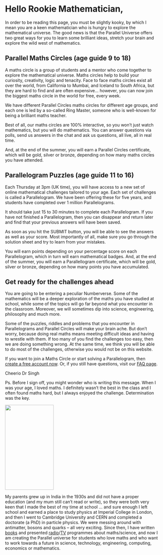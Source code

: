 # Hello Rookie Mathematician,

In order to be reading this page, you must be slightly kooky, by which I mean you are a keen mathematician who is hungry to explore the mathematical universe. The good news is that the Parallel Universe offers two great ways for you to learn some brilliant ideas, stretch your brain and explore the wild west of mathematics.

## Parallel Maths Circles (age guide 9 to 18)

A maths circle is a group of students and a mentor who come together to explore the mathematical universe. Maths circles help to build your curiosity, creativity, logic and tenacity. Face to face maths circles exist all over the world, from California to Mumbai, and Iceland to South Africa, but they are hard to find and are often expensive... however, you can now join the biggest maths circle in the world for free, every week.

We have different Parallel Circles maths circles for different age groups, and each one is led by a so-called Ring Master, someone who is well-known for being a brilliant maths teacher.

Best of all, our maths circles are 100% interactive, so you won’t just watch mathematics, but you will do mathematics. You can answer questions via polls, send us answers in the chat and ask us questions, all live, all in real time.

And, at the end of the summer, you will earn a Parallel Circles certificate, which will be gold, silver or bronze, depending on how many maths circles you have attended.

## Parallelogram Puzzles (age guide 11 to 16)

Each Thursday at 3pm (UK time), you will have access to a new set of online mathematical challenges tailored to your age. Each set of challenges is called a Parallelogram. We have been offering these for five years, and students have completed over 1 million Parallelograms.

It should take just 15 to 30 minutes to complete each Parallelogram. If you have not finished a Parallelogram, then you can disappear and return later and find that your previous answers will have been saved.

As soon as you hit the SUBMIT button, you will be able to see the answers as well as your score. Most importantly of all, make sure you go through the solution sheet and try to learn from your mistakes.

You will earn points depending on your percentage score on each Parallelogram, which in turn will earn mathematical badges. And, at the end of the summer, you will earn a Parallellogram certificate, which will be gold, silver or bronze, depending on how many points you have accumulated.

## Get ready for the challenges ahead

You are going to be entering a peculiar Numberverse. Some of the mathematics will be a deeper exploration of the maths you have studied at school, while some of the topics will go far beyond what you encounter in the classroom. Moreover, we will sometimes dip into science, engineering, philosophy and much more.

Some of the puzzles, riddles and problems that you encounter in Parallelograms and Parallel Circles will make your brain ache. But don’t worry, because doing real maths means meeting difficult ideas and having to wrestle with them. If too many of you find the challenges too easy, then we are doing something wrong. At the same time, we think you will be able to do most of the challenges, otherwise you would not be on this website.

If you want to join a Maths Circle or start solving a Parallelogram, then [create a free account now](/signup). Or, if you still have questions, visit our [FAQ page](/?faqs).

Cheerio
Dr Singh

Ps. Before I sign off, you might wonder who is writing this message. When I was your age, I loved maths. I definitely wasn’t the best in the class and I often found maths hard, but I always enjoyed the challenge. Determination was the key.

<img class="img-right" src="/images/simpsons.png" width=160 height=280/>

My parents grew up in India in the 1930s and did not have a proper education (and my mum still can’t read or write), so they were both very keen that I made the best of my time at school … and sure enough I left school and earned a place to study physics at Imperial College in London, and then I went to Cambridge University and CERN and completed a doctorate (a PhD) in particle physics. We were messing around with antimatter, bosons and quarks – all very exciting. Since then, I have written [books](https://www.amazon.co.uk/Books-Simon-Singh/s?rh=n%3A266239%2Cp_27%3ASimon+Singh) and presented [radio](https://www.bbc.co.uk/programmes/p00cl73s/episodes/player)/[TV](https://www.youtube.com/watch?v=qzyvc3v27Qo&ab_channel=VHSVideovault) programmes about maths/science, and now I am creating the Parallel universe for students who love maths and who want to work towards a future in science, technology, engineering, computing, economics or mathematics.
